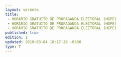 ```yaml
---
layout: verbete
title:
 - HORÁRIO GRATUITO DE PROPAGANDA ELEITORAL (HGPE)
 - HORÁRIO GRATUITO DE PROPAGANDA ELEITORAL (HGPE)
 - HORÁRIO GRATUITO DE PROPAGANDA ELEITORAL (HGPE)
published: true
edition: 1  
updated: 2010-03-04 18:17:29 -0300
type: T
---
```


